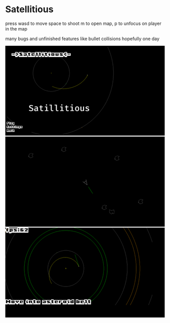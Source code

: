 # Satellitious

press wasd to move
space to shoot
m to open map,
p to unfocus on player in the map

many bugs and unfinished features like bullet collisions
hopefully one day


![home screen](./assets/imgs/homescreen.png "The Home Screen")
![asteroids](./assets/imgs/asteroids.png "Picture of Asteroids")
![map of orbits](./assets/imgs/orbitmap.png "What the map looks like with the orbits of the planets")
